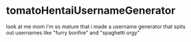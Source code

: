 # tomatoHentaiUsernameGenerator
 look at me mom i'm so mature that i made a username generator that spits out usernames like "furry bonfire" and "spaghetti orgy"
